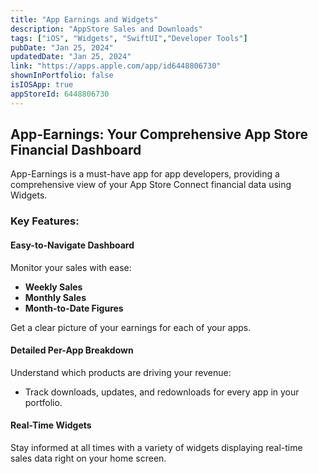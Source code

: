 ```yaml
---
title: "App Earnings and Widgets"
description: "AppStore Sales and Downloads"
tags: ["iOS", "Widgets", "SwiftUI","Developer Tools"]
pubDate: "Jan 25, 2024"
updatedDate: "Jan 25, 2024"
link: "https://apps.apple.com/app/id6448806730"
shownInPortfolio: false
isIOSApp: true
appStoreId: 6448806730
---
```

## App-Earnings: Your Comprehensive App Store Financial Dashboard

App-Earnings is a must-have app for app developers, providing a comprehensive view of your App Store Connect financial data using Widgets. 

### Key Features:

#### Easy-to-Navigate Dashboard
Monitor your sales with ease:
- **Weekly Sales**
- **Monthly Sales**
- **Month-to-Date Figures**

Get a clear picture of your earnings for each of your apps.

#### Detailed Per-App Breakdown
Understand which products are driving your revenue:
- Track downloads, updates, and redownloads for every app in your portfolio.

#### Real-Time Widgets
Stay informed at all times with a variety of widgets displaying real-time sales data right on your home screen.